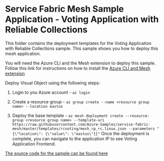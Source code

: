 # Service Fabric Mesh Sample Application - Voting Application with Reliable Collections

This folder contains the deployment templates for the Voting Application with Reliable Collections sample. This sample shows you how to deploy this mesh application.

You will need the Azure CLI and the Mesh extension to deploy this sample. Follow this link for instructions on how to install the [Azure CLI and Mesh extension](https://docs.microsoft.com/en-us/azure/service-fabric-mesh/service-fabric-mesh-howto-setup-cli)

Deploy Visual Object using the following steps:

1. Login to you Azure account - ``az login``

1. Create a resource group - ``az group create --name <resource group name> --location eastus``

1. Deploy the base template - ``az mesh deployment create --resource-group <resource group name> --template-uri https://raw.githubusercontent.com/Azure-Samples/service-fabric-mesh/master/templates/rcvoting/mesh_rp_rc.linux.json --parameters "{\"location\": {\"value\": \"eastus\"}}"`` Once the deployment is complete, you can navigate to the application IP to see Voting Application Frontend.


[The source code for the sample can be found here](../../src/rcvotingapp)